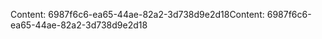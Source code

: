 <span data-ttu-id="d8fa3-101">Content: 6987f6c6-ea65-44ae-82a2-3d738d9e2d18</span><span class="sxs-lookup"><span data-stu-id="d8fa3-101">Content: 6987f6c6-ea65-44ae-82a2-3d738d9e2d18</span></span>